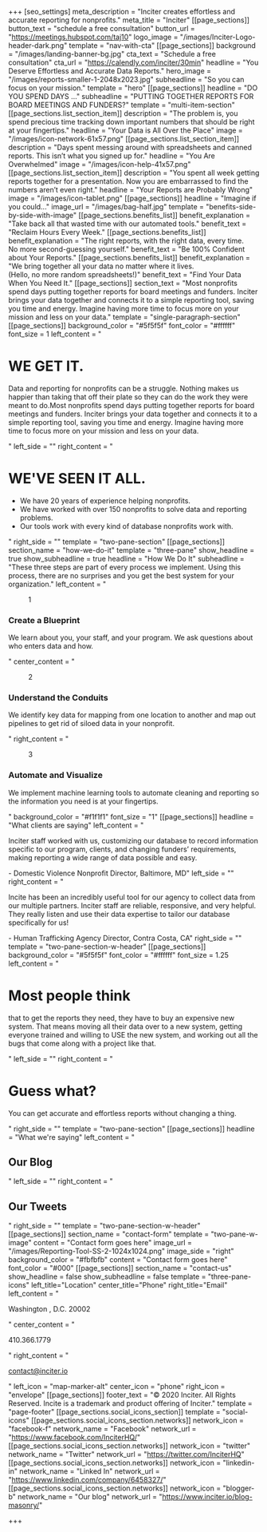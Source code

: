 +++
[seo_settings]
meta_description = "Inciter creates effortless and accurate reporting for nonprofits."
meta_title = "Inciter"
[[page_sections]]
button_text = "schedule a free consultation"
button_url = "https://meetings.hubspot.com/taj10"
logo_image = "/images/Inciter-Logo-header-dark.png"
template = "nav-with-cta"
[[page_sections]]
background = "/images/landing-banner-bg.jpg"
cta_text = "Schedule a free consultation"
cta_url = "https://calendly.com/inciter/30min"
headline = "You Deserve Effortless and Accurate Data Reports."
hero_image = "/images/reports-smaller-1-2048x2023.jpg"
subheadline = "So you can focus on your mission."
template = "hero"
[[page_sections]]
headline = "DO YOU SPEND DAYS …"
subheadline = "PUTTING TOGETHER REPORTS FOR BOARD MEETINGS AND FUNDERS?"
template = "multi-item-section"
[[page_sections.list_section_item]]
description = "The problem is, you spend precious time tracking down important numbers that should be right at your fingertips."
headline = "Your Data is All Over the Place"
image = "/images/icon-network-61x57.png"
[[page_sections.list_section_item]]
description = "Days spent messing around with spreadsheets and canned reports. This isn’t what you signed up for."
headline = "You Are Overwhelmed"
image = "/images/icon-help-41x57.png"
[[page_sections.list_section_item]]
description = "You spent all week getting reports together for a presentation. Now you are embarrassed to find the numbers aren’t even right."
headline = "Your Reports are Probably Wrong"
image = "/images/icon-tablet.png"
[[page_sections]]
headline = "Imagine if you could..."
image_url = "/images/bag-half.jpg"
template = "benefits-side-by-side-with-image"
[[page_sections.benefits_list]]
benefit_explanation = "Take back all that wasted time with our automated tools."
benefit_text = "Reclaim Hours Every Week."
[[page_sections.benefits_list]]
benefit_explanation = "The right reports, with the right data, every time.<br />No more second-guessing yourself."
benefit_text = "Be 100% Confident about Your Reports."
[[page_sections.benefits_list]]
benefit_explanation = "We bring together all your data no matter where it lives.<br />(Hello, no more random spreadsheets!)"
benefit_text = "Find Your Data When You Need It."
[[page_sections]]
section_text = "Most nonprofits spend days putting together reports for board meetings and funders. Inciter brings your data together and connects it to a simple reporting tool, saving you time and energy.  Imagine having more time to focus more on your mission and less on your data."
template = "single-paragraph-section"
[[page_sections]]
background_color = "#5f5f5f"
font_color = "#ffffff"
font_size = 1
left_content = "<h1>WE GET IT.</h1><p>Data and reporting for nonprofits can be a struggle. Nothing makes us happier than taking that off their plate so they can do the work they were meant to do.Most nonprofits spend days putting together reports for board meetings and funders. Inciter brings your data together and connects it to a simple reporting tool, saving you time and energy.  Imagine having more time to focus more on your mission and less on your data.</p>"
left_side = ""
right_content = "<h1>WE'VE SEEN IT ALL.</h1><ul><li>We have 20 years of experience helping nonprofits.</li><li>We have worked with over 150 nonprofits to solve data and reporting problems.</li><li>Our tools work with every kind of database nonprofits work with.</li></ul>"
right_side = ""
template = "two-pane-section"
[[page_sections]]
section_name = "how-we-do-it"
template = "three-pane"
show_headline = true
show_subheadline = true
headline = "How We Do It"
subheadline = "These three steps are part of every process we implement. Using this process, there are no surprises and you get the best system for your organization."
left_content = "<figure>1</figure><h3>Create a Blueprint</h3><p>We learn about you, your staff, and your program. We ask questions about who enters data and how.</p>"
center_content = "<figure>2</figure><h3>Understand the Conduits</h3><p>We identify key data for mapping from one location to another and map out pipelines to get rid of siloed data in your nonprofit.</p>"
right_content = "<figure>3</figure><h3>Automate and Visualize</h3><p>We implement machine learning tools to automate cleaning and reporting so the information you need is at your fingertips.</p>"
background_color = "#f1f1f1"
font_size = "1"
[[page_sections]]
headline = "What clients are saying"
left_content = "<p>Inciter staff worked with us, customizing our database to record information specific to our program, clients, and changing funders’ requirements, making reporting a wide range of data possible and easy.</p>- Domestic Violence Nonprofit Director, Baltimore, MD"
left_side = ""
right_content = "<p>Incite has been an incredibly useful tool for our agency to collect data from our multiple partners. Inciter staff are reliable, responsive, and very helpful. They really listen and use their data expertise to tailor our database specifically for us!</p>- Human Trafficking Agency Director, Contra Costa, CA"
right_side = ""
template = "two-pane-section-w-header"
[[page_sections]]
background_color = "#5f5f5f"
font_color = "#ffffff"
font_size = 1.25
left_content = "<h1>Most people think</h1><p>that to get the reports they need, they have to buy an expensive new system. That means moving all their data over to a new system, getting everyone trained and willing to USE the new system, and working out all the bugs that come along with a project like that.</p>"
left_side = ""
right_content = "<h1>Guess what?</h1><p>You can get accurate and effortless reports without changing a thing.</p>"
right_side = ""
template = "two-pane-section"
[[page_sections]]
headline = "What we're saying"
left_content = "<h2>Our Blog</h2>"
left_side = ""
right_content = "<h2>Our Tweets</h2>"
right_side = ""
template = "two-pane-section-w-header"
[[page_sections]]
section_name = "contact-form"
template = "two-pane-w-image"
content = "Contact form goes here"
image_url = "/images/Reporting-Tool-SS-2-1024x1024.png"
image_side = "right"
background_color = "#fbfbfb"
content = "Contact form goes here"
font_color = "#000"
[[page_sections]]
section_name = "contact-us"
show_headline = false
show_subheadline = false
template = "three-pane-icons"
left_title="Location"
center_title="Phone"
right_title="Email"
left_content = "<p>Washington , D.C. 20002</p>"
center_content = "<p>410.366.1779</p>"
right_content = "<p>contact@inciter.io</p>"
left_icon = "map-marker-alt"
center_icon = "phone"
right_icon = "envelope"
[[page_sections]]
footer_text = "&copy; 2020 Inciter. All Rights Reserved. Incite is a trademark and product offering of Inciter."
template = "page-footer"
[[page_sections.social_icons_section]]
template = "social-icons"
[[page_sections.social_icons_section.networks]]
network_icon = "facebook-f"
network_name = "Facebook"
network_url = "https://www.facebook.com/InciterHQ/"
[[page_sections.social_icons_section.networks]]
network_icon = "twitter"
network_name = "Twitter"
network_url = "https://twitter.com/InciterHQ"
[[page_sections.social_icons_section.networks]]
network_icon = "linkedin-in"
network_name = "Linked In"
network_url = "https://www.linkedin.com/company/6458327/"
[[page_sections.social_icons_section.networks]]
network_icon = "blogger-b"
network_name = "Our blog"
network_url = "https://www.inciter.io/blog-masonry/"

+++
